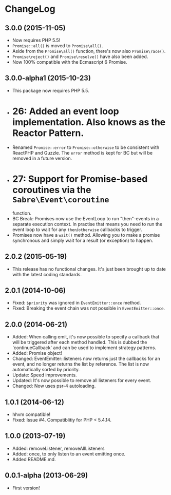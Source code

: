 ChangeLog
=========

3.0.0 (2015-11-05)
------------------

* Now requires PHP 5.5!
* `Promise::all()` is moved to `Promise\all()`.
* Aside from the `Promise\all()` function, there's now also `Promise\race()`.
* `Promise\reject()` and `Promise\resolve()` have also been added.
* Now 100% compatible with the Ecmascript 6 Promise.

3.0.0-alpha1 (2015-10-23)
-------------------------

* This package now requires PHP 5.5.
* # 26: Added an event loop implementation. Also knows as the Reactor Pattern.
* Renamed `Promise::error` to `Promise::otherwise` to be consistent with ReactPHP and Guzzle. The `error` method is kept
  for BC but will be removed in a future version.
* # 27: Support for Promise-based coroutines via the `Sabre\Event\coroutine`
  function.
* BC Break: Promises now use the EventLoop to run "then"-events in a separate execution context. In practise that means
  you need to run the event loop to wait for any `then`/`otherwise` callbacks to trigger.
* Promises now have a `wait()` method. Allowing you to make a promise synchronous and simply wait for a result (or
  exception) to happen.

2.0.2 (2015-05-19)
------------------

* This release has no functional changes. It's just been brought up to date with the latest coding standards.

2.0.1 (2014-10-06)
------------------

* Fixed: `$priority` was ignored in `EventEmitter::once` method.
* Fixed: Breaking the event chain was not possible in `EventEmitter::once`.

2.0.0 (2014-06-21)
------------------

* Added: When calling emit, it's now possible to specify a callback that will be triggered after each method handled.
  This is dubbed the 'continueCallback' and can be used to implement strategy patterns.
* Added: Promise object!
* Changed: EventEmitter::listeners now returns just the callbacks for an event, and no longer returns the list by
  reference. The list is now automatically sorted by priority.
* Update: Speed improvements.
* Updated: It's now possible to remove all listeners for every event.
* Changed: Now uses psr-4 autoloading.

1.0.1 (2014-06-12)
------------------

* hhvm compatible!
* Fixed: Issue #4. Compatiblitiy for PHP < 5.4.14.

1.0.0 (2013-07-19)
------------------

* Added: removeListener, removeAllListeners
* Added: once, to only listen to an event emitting once.
* Added README.md.

0.0.1-alpha (2013-06-29)
------------------------

* First version!
